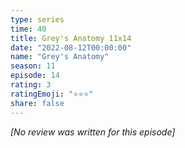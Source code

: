 ```yaml
---
type: series
time: 40
title: Grey's Anatomy 11x14
date: "2022-08-12T00:00:00"
name: "Grey's Anatomy"
season: 11
episode: 14
rating: 3
ratingEmoji: "⭐️⭐️⭐️"
share: false
---
```


*[No review was written for this episode]*